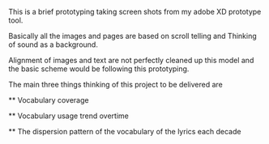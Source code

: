 This is a brief prototyping taking screen shots from my adobe XD prototype tool.

Basically all the images and pages are based on scroll telling and
Thinking of sound as a background.

Alignment of images and text are not perfectly cleaned up this model 
and the basic scheme would be following this prototyping.

The main three things thinking of this project to be delivered are

** Vocabulary coverage 

** Vocabulary usage trend overtime

** The dispersion pattern of the vocabulary of the lyrics each decade